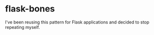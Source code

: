 flask-bones
===========

I've been reusing this pattern for Flask applications and decided to stop repeating myself.
